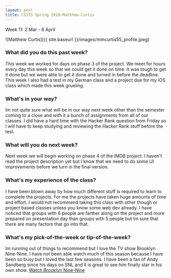 ```yaml
---
layout: post
title: CS373 Spring 2018:Matthew Curtis
---
```

Week 11: 2 Mar - 8 April

![Matthew Curtis]({{ site.baseurl }}/images/mmcurtis55_profile.jpeg)

### What did you do this past week?

This week we worked for days on phase 3 of the project. We meet for hours every day this week so that we could get it done on time. It was tough to get it done but we were able to get it done and turned in before the deadline. This week I also had a test in my German class and a project due for my iOS class which made this week grueling. 

### What's in your way?

Im not quite sure what will be in our way next week other than the semester coming to a close and with it a bunch of assignments from all of our classes. I did have a hard time with the Hacker Rank question from Friday so I will have to keep studying and reviewing the Hacker Rank stuff before the test. 

### What will you do next week?

Next week we will begin working on phase 4 of the IMDB project. I haven't read the project description yet but I know that we need to do some UI improvements before we turn in the final version. 

### What's my experience of the class?

I have been blown away by how much different stuff is required to learn to complete the projects. For me the projects have taken huge amounts of time and effort. I would not recommend taking this class with other though or project based classes unless you know some web dev already. I have noticed that groups with 6 people are farther along on the project and more prepared on presentation day than groups with 5 people but Im sure that there are many factors that go into that. 

### What's my pick-of-the-week or tip-of-the-week?

Im running out of things to recommend but I love the TV show Brooklyn Nine-Nine. I have not been able watch much of this season because I have been so busy but I loved the last few seasons. I have been a fan of Andy Sandberg since his days on SNL and it is great to see him finally star in his own show. 
[Watch Brooklyn Nine-Nine](https://www.fox.com/brooklyn-nine-nine/)
